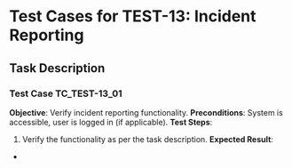 # Test Cases for TEST-13: Incident Reporting

## Task Description


### Test Case TC_TEST-13_01
**Objective**: Verify incident reporting functionality.
**Preconditions**: System is accessible, user is logged in (if applicable).
**Test Steps**:
1. Verify the functionality as per the task description.
**Expected Result**:
- 

